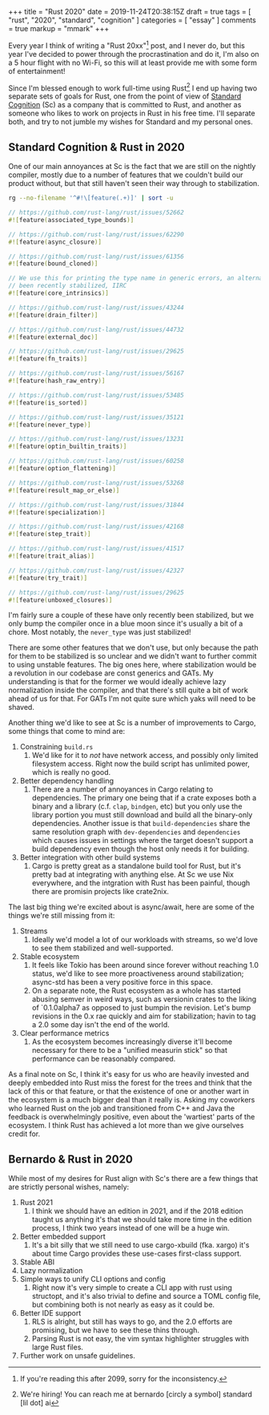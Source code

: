 +++
title = "Rust 2020"
date = 2019-11-24T20:38:15Z
draft = true
tags = [ "rust", "2020", "standard", "cognition" ]
categories = [ "essay" ]
comments = true
markup = "mmark"
+++

Every year I think of writing a "Rust 20xx"[^1] post, and I never do, but this
year I've decided to power through the procrastination and do it, I'm also on
a 5 hour flight with no Wi-Fi, so this will at least provide me with some form
of entertainment!

Since I'm blessed enough to work full-time using Rust[^2] I end up having two
separate sets of goals for Rust, one from the point of view of [Standard
Cognition][stcg] (Sc) as a company that is committed to Rust, and another as someone
who likes to work on projects in Rust in his free time. I'll separate both,
and try to not jumble my wishes for Standard and my personal ones.

## Standard Cognition & Rust in 2020

One of our main annoyances at Sc is the fact that we are still on the nightly
compiler, mostly due to a number of features that we couldn't build our
product without, but that still haven't seen their way through to
stabilization.

```Bash
rg --no-filename '^#!\[feature(.+)]' | sort -u
```

```Rust
// https://github.com/rust-lang/rust/issues/52662
#![feature(associated_type_bounds)]

// https://github.com/rust-lang/rust/issues/62290
#![feature(async_closure)]

// https://github.com/rust-lang/rust/issues/61356
#![feature(bound_cloned)]

// We use this for printing the type name in generic errors, an alternative has
// been recently stabilized, IIRC
#![feature(core_intrinsics)]

// https://github.com/rust-lang/rust/issues/43244
#![feature(drain_filter)]

// https://github.com/rust-lang/rust/issues/44732
#![feature(external_doc)]

// https://github.com/rust-lang/rust/issues/29625
#![feature(fn_traits)]

// https://github.com/rust-lang/rust/issues/56167
#![feature(hash_raw_entry)]

// https://github.com/rust-lang/rust/issues/53485
#![feature(is_sorted)]

// https://github.com/rust-lang/rust/issues/35121
#![feature(never_type)]

// https://github.com/rust-lang/rust/issues/13231
#![feature(optin_builtin_traits)]

// https://github.com/rust-lang/rust/issues/60258
#![feature(option_flattening)]

// https://github.com/rust-lang/rust/issues/53268
#![feature(result_map_or_else)]

// https://github.com/rust-lang/rust/issues/31844
#![feature(specialization)]

// https://github.com/rust-lang/rust/issues/42168
#![feature(step_trait)]

// https://github.com/rust-lang/rust/issues/41517
#![feature(trait_alias)]

// https://github.com/rust-lang/rust/issues/42327
#![feature(try_trait)]

// https://github.com/rust-lang/rust/issues/29625
#![feature(unboxed_closures)]
```

I'm fairly sure a couple of these have only recently been stabilized, but we
only bump the compiler once in a blue moon since it's usually a bit of a
chore. Most notably,  the `never_type` was just stabilized!

There are some other features that we don't use, but only because the path for
them to be stabilized is so unclear and we didn't want to further commit to
using unstable features. The big ones here, where stabilization would be a
revolution in our codebase are const generics and GATs. My understanding is
that for the former we would ideally achieve lazy normalization inside the
compiler, and that there's still quite a bit of work ahead of us for that. For
GATs I'm not quite sure which yaks will need to be shaved.

Another thing we'd like to see at Sc is a number of improvements to Cargo,
some things that come to mind are:

1. Constraining `build.rs`
    1. We'd like for it to _not_ have network access, and possibly only
       limited filesystem access. Right now the build script has unlimited
       power, which is really no good.
1. Better dependency handling
    1. There are a number of annoyances in Cargo relating to
       dependencies. The primary one being that if a crate exposes both a
       binary and a library (c.f. `clap`, `bindgen`, etc) but you only use
       the library portion you must still download and build all the
       binary-only dependencies. Another issue is that
       `build-dependencies` share the same resolution graph with
       `dev-dependencies` and `dependencies` which causes issues in
       settings where the target doesn't support a build dependency even
       though the host only needs it for building.
1. Better integration with other build systems
    1. Cargo is pretty great as a standalone build tool for Rust, but it's
       pretty bad at integrating with anything else. At Sc we use Nix
       everywhere, and the intgration with Rust has been painful, though
       there are promisin projects like crate2nix.

The last big thing we're excited about is async/await, here are some of the
things we're still missing from it:

1. Streams
    1. Ideally we'd model a lot of our workloads with streams, so we'd love to
       see them stabilized and well-supported.
1. Stable ecosystem
    1. It feels like Tokio has been around since forever without reaching 1.0
       status, we'd like to see more proactiveness around stabilization;
       async-std has been a very positive force in this space.
    1. On a separate note, the Rust ecosystem as a whole has started abusing
       semver in weird ways, such as versionin crates to the liking of
       `0.1.0alpha7 as opposed to just bumpin the revision. Let's bump
       revisions in the 0.x rae quickly and aim for stabilization; havin to
       tag a 2.0 some day isn't the end of the world.
1. Clear performance metrics
    1. As the ecosystem becomes increasingly diverse it'll become necessary
       for there to be a "unified measurin stick" so that performance can be
       reasonably compared.

As a final note on Sc, I think it's easy for us who are heavily invested and
deeply embedded into Rust miss the forest for the trees and think that the
lack of this or that feature, or that the existence of one or another wart in
the ecosystem is a much bigger deal than it really is. Asking my coworkers who
learned Rust on the job and transitioned from C++ and Java the feedback is
overwhelmingly positive, even about the 'wartiest' parts of the ecosystem. I
think Rust has achieved a lot more than we give ourselves credit for.

## Bernardo & Rust in 2020

While most of my desires for Rust align with Sc's there are a few things that
are strictly personal wishes, namely:

1. Rust 2021
    1. I think we should have an edition in 2021, and if the 2018 edition
       taught us anything it's that we should take more time in the edition
       process, I think two years instead of one will be a huge win.
1. Better embedded support
    1. It's a bit silly that we still need to use cargo-xbuild (fka. xargo)
       it's about time Cargo provides these use-cases first-class support.
1. Stable ABI
1. Lazy normalization
1. Simple ways to unify CLI options and config
    1. Right now it's very simple to create a CLI app with rust using
       structopt, and it's also trivial to define and source a TOML config
       file, but combining both is not nearly as easy as it could be.
1. Better IDE support
    1. RLS is alright, but still has ways to go, and the 2.0 efforts are
       promising, but we have to see these thins through.
    1. Parsing Rust is not easy, the vim syntax highlighter struggles with
       large Rust files.
1. Further work on unsafe guidelines.

[^1]: If you're reading this after 2099, sorry for the inconsistency.
[^2]: We're hiring! You can reach me at bernardo [circly a symbol] standard
    [lil dot] ai

[stcg]: https://standard.ai
